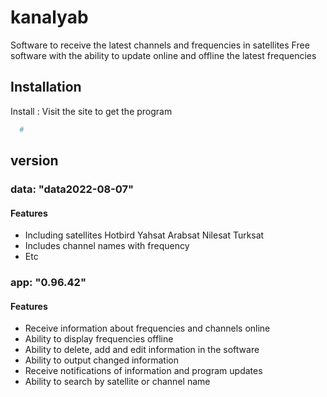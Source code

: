 # kanalyab
Software to receive the latest channels and frequencies in satellites
Free software with the ability to update online and offline the latest frequencies

## Installation

Install : Visit the site to get the program

```bash
  #
```
    

## version

### data: "data2022-08-07"
#### Features
- Including satellites
  Hotbird
  Yahsat
  Arabsat
  Nilesat
  Turksat
- Includes channel names with frequency
- Etc

### app: "0.96.42"
#### Features
- Receive information about frequencies and channels online
- Ability to display frequencies offline
- Ability to delete, add and edit information in the software
- Ability to output changed information
- Receive notifications of information and program updates
- Ability to search by satellite or channel name
